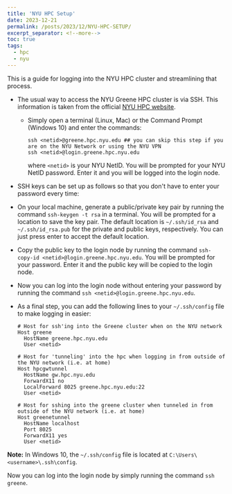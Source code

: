 ```yaml
---
title: 'NYU HPC Setup'
date: 2023-12-21
permalink: /posts/2023/12/NYU-HPC-SETUP/
excerpt_separator: <!--more-->
toc: true
tags:
  - hpc
  - nyu
---
```


This is a guide for logging into the NYU HPC cluster and streamlining that process.
<!--more-->

- The usual way to access the NYU Greene HPC cluster is via SSH. This information is taken from the official [NYU HPC website](https://sites.google.com/nyu.edu/nyu-hpc/hpc-systems/greene/getting-started?authuser=0#h.niitlb309yhv).

  - Simply open a terminal (Linux, Mac) or the Command Prompt (Windows 10) and enter the commands:

    ```
    ssh <netid>@greene.hpc.nyu.edu ## you can skip this step if you  are on the NYU Network or using the NYU VPN
    ssh <netid>@login.greene.hpc.nyu.edu
    ```
    where `<netid>` is your NYU NetID. You will be prompted for your NYU NetID password. Enter it and you will be logged into the login node.

 - SSH keys can be set up as follows so that you don't have to enter your password every time:

  - On your local machine, generate a public/private key pair by running the command `ssh-keygen -t rsa` in a terminal. You will be prompted for a location to save the key pair. The default location is `~/.ssh/id_rsa` and `~/.ssh/id_rsa.pub` for the private and public keys, respectively. You can just press enter to accept the default location.

  - Copy the public key to the login node by running the command `ssh-copy-id <netid>@login.greene.hpc.nyu.edu`. You will be prompted for your password. Enter it and the public key will be copied to the login node.

  - Now you can log into the login node without entering your password by running the command `ssh <netid>@login.greene.hpc.nyu.edu`.

  - As a final step, you can add the following lines to your `~/.ssh/config` file to make logging in easier:

    ```
    # Host for ssh'ing into the Greene cluster when on the NYU network
    Host greene
      HostName greene.hpc.nyu.edu
      User <netid>

    # Host for 'tunneling' into the hpc when logging in from outside of the NYU network (i.e. at home)
    Host hpcgwtunnel
      HostName gw.hpc.nyu.edu
      ForwardX11 no
      LocalForward 8025 greene.hpc.nyu.edu:22
      User <netid>

    # Host for sshing into the greene cluster when tunneled in from outside of the NYU network (i.e. at home)
    Host greenetunnel
      HostName localhost
      Port 8025
      ForwardX11 yes
      User <netid>
    ```
    
  **Note:** In Windows 10, the `~/.ssh/config` file is located at `C:\Users\<username>\.ssh\config`.

  Now you can log into the login node by simply running the command `ssh greene`.
